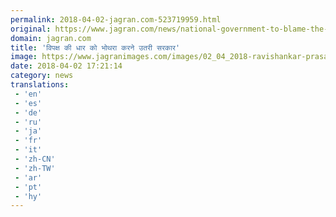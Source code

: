 ```yaml
---
permalink: 2018-04-02-jagran.com-523719959.html
original: https://www.jagran.com/news/national-government-to-blame-the-blubber-of-the-opposition-17766216.html
domain: jagran.com
title: 'विपक्ष की धार को भोथरा करने उतरी सरकार'
image: https://www.jagranimages.com/images/02_04_2018-ravishankar-prasad.jpg
date: 2018-04-02 17:21:14
category: news
translations: 
 - 'en'
 - 'es'
 - 'de'
 - 'ru'
 - 'ja'
 - 'fr'
 - 'it'
 - 'zh-CN'
 - 'zh-TW'
 - 'ar'
 - 'pt'
 - 'hy'
---
```


